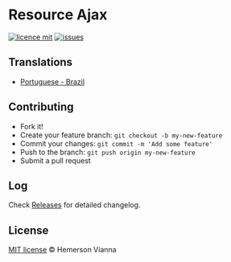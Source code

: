 # Resource Ajax

[![licence mit](https://img.shields.io/badge/license-MIT-blue.svg?style=flat-square)](http://hemersonvianna.mit-license.org/)
[![issues](https://img.shields.io/github/issues/resource-solutions/resource-js-ajax.svg?style=flat-square)](https://github.com/resource-solutions/resource-js-ajax/issues)

## Translations

* [Portuguese - Brazil](translations/pt_BR)

## Contributing

- Fork it!
- Create your feature branch: `git checkout -b my-new-feature`
- Commit your changes: `git commit -m 'Add some feature'`
- Push to the branch: `git push origin my-new-feature`
- Submit a pull request

## Log

Check [Releases](https://github.com/resource-solutions/resource-js-ajax/releases) for detailed changelog.

## License

[MIT license](http://hemersonvianna.mit-license.org/) © Hemerson Vianna
